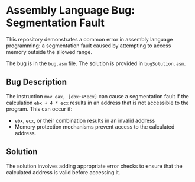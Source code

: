 # Assembly Language Bug: Segmentation Fault

This repository demonstrates a common error in assembly language programming: a segmentation fault caused by attempting to access memory outside the allowed range.

The bug is in the `bug.asm` file.  The solution is provided in `bugSolution.asm`.

## Bug Description
The instruction `mov eax, [ebx+4*ecx]` can cause a segmentation fault if the calculation `ebx + 4 * ecx` results in an address that is not accessible to the program.  This can occur if:

* `ebx`, `ecx`, or their combination results in an invalid address
* Memory protection mechanisms prevent access to the calculated address.

## Solution
The solution involves adding appropriate error checks to ensure that the calculated address is valid before accessing it.